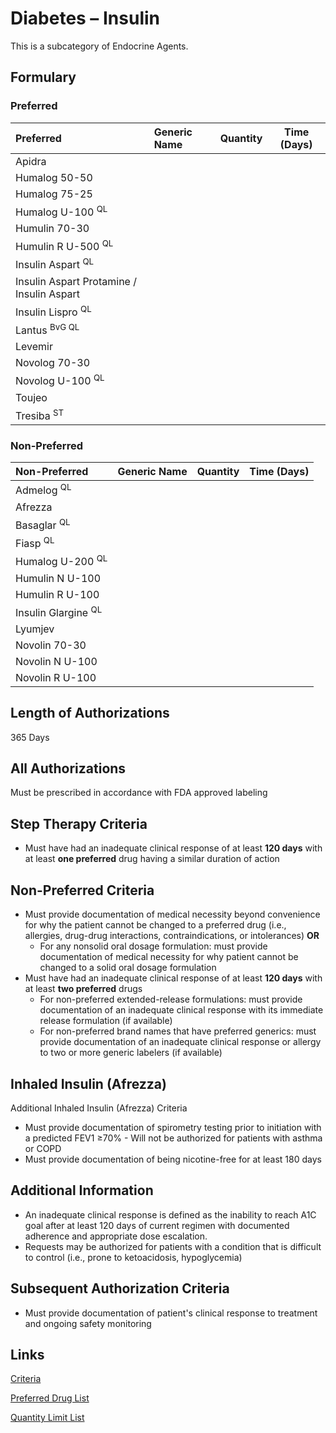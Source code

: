 # Diabetes – Insulin

This is a subcategory of Endocrine Agents.

## Formulary

### Preferred

| Preferred                               | Generic Name | Quantity | Time (Days) |
| :-------------------------------------- | :----------- | :------: | :---------: |
| Apidra                                  |              |          |             |
| Humalog 50-50                           |              |          |             |
| Humalog 75-25                           |              |          |             |
| Humalog U-100 <sup>QL</sup>                          |              |          |             |
| Humulin 70-30                           |              |          |             |
| Humulin R U-500 <sup>QL</sup>                         |              |          |             |
| Insulin Aspart <sup>QL</sup>                          |              |          |             |
| Insulin Aspart Protamine / Insulin Aspart |              |          |             |
| Insulin Lispro <sup>QL</sup>                          |              |          |             |
| Lantus <sup>BvG QL</sup>                              |              |          |             |
| Levemir                                 |              |          |             |
| Novolog 70-30                           |              |          |             |
| Novolog U-100 <sup>QL</sup>                          |              |          |             |
| Toujeo                                  |              |          |             |
| Tresiba <sup>ST</sup>                              |              |          |             |

### Non-Preferred

| Non-Preferred    | Generic Name | Quantity | Time (Days) |
| :--------------- | :----------- | :------: | :---------: |
| Admelog <sup>QL</sup>          |              |          |             |
| Afrezza          |              |          |             |
| Basaglar <sup>QL</sup>         |              |          |             |
| Fiasp <sup>QL</sup>             |              |          |             |
| Humalog U-200 <sup>QL</sup>    |              |          |             |
| Humulin N U-100  |              |          |             |
| Humulin R U-100  |              |          |             |
| Insulin Glargine <sup>QL</sup> |              |          |             |
| Lyumjev          |              |          |             |
| Novolin 70-30    |              |          |             |
| Novolin N U-100  |              |          |             |
| Novolin R U-100  |              |          |             |

## Length of Authorizations

365 Days

## All Authorizations

Must be prescribed in accordance with FDA approved labeling

## Step Therapy Criteria

- Must have had an inadequate clinical response of at least **120 days** with at least **one
preferred** drug having a similar duration of action 

## Non-Preferred Criteria

- Must provide documentation of medical necessity beyond convenience for why the patient cannot be changed to a preferred drug (i.e., allergies, drug-drug interactions, contraindications, or intolerances) **OR**
    - For any nonsolid oral dosage formulation: must provide documentation of medical necessity for why patient cannot be changed to a solid oral dosage formulation
- Must have had an inadequate clinical response of at least **120 days** with at least **two preferred** drugs
    - For non-preferred extended-release formulations: must provide documentation of an inadequate clinical response with its immediate release formulation (if available)
    - For non-preferred brand names that have preferred generics: must provide documentation of an inadequate clinical response or allergy to two or more generic labelers (if available)

## Inhaled Insulin (Afrezza)

Additional Inhaled Insulin (Afrezza) Criteria

- Must provide documentation of spirometry testing prior to initiation with a predicted FEV1 ≥70% - Will not be authorized for patients with asthma or COPD
- Must provide documentation of being nicotine-free for at least 180 days

## Additional Information

- An inadequate clinical response is defined as the inability to reach A1C goal after at least 120 days of current regimen with documented adherence and appropriate dose escalation.
- Requests may be authorized for patients with a condition that is difficult to control (i.e., prone to ketoacidosis, hypoglycemia)

## Subsequent Authorization Criteria

- Must provide documentation of patient's clinical response to treatment and ongoing safety monitoring

## Links

[Criteria](https://pharmacy.medicaid.ohio.gov/sites/default/files/20230101_UPDL%20_Criteria_APPROVED.pdf#page=53)

[Preferred Drug List](https://pharmacy.medicaid.ohio.gov/sites/default/files/20230101_UPDL_APPROVED_12.13.22.pdf#page=20)

[Quantity Limit List](https://pharmacy.medicaid.ohio.gov/sites/default/files/20230101_Ohio_Medicaid_Quantity_Document_APPROVED.pdf)
